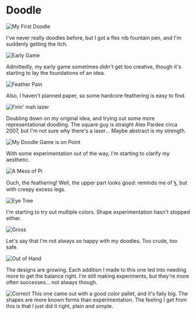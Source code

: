 # Doodle

![My First Doodle](/static/doodles/001.png)

I've never really doodles before, but I got a flex nib fountain pen, and I'm suddenly getting the itch.

![Early Game](/static/doodles/002.png)

Admittedly, my early game sometimes didn't get too creative, though it's starting to lay the foundations of an idea.

![Feather Pain](/static/doodles/003.png)

Also, I haven't planned paper, so some hardcore feathering is easy to find.

![Firin' mah lazer](/static/doodles/004.png)

Doubling down on my original idea, and trying out some more representational doodling.
The square guy is straight Alex Pardee circa 2007, but I'm not sure why there's a laser...
Maybe abstract is my strength.

![My Doodle Game is on Point](/static/doodles/005.png)

With some experimentation out of the way, I'm starting to clarify my aesthetic.

![A Mess of Pi](/static/doodles/006.png)

Ouch, the feathering!
Well, the upper part looks good: reminds me of [ϡ](https://en.wikipedia.org/wiki/Sampi), but with creepy excess legs.

![Eye Tree](/static/doodles/007.png)

I'm starting to try out multiple colors.
Shape experimentation hasn't stopped either.

![Gross](/static/doodles/008.png)

Let's say that I'm not always so happy with my doodles.
Too crude, too safe.

![Out of Hand](/static/doodles/009.png)

The designs are growing.
Each addition I made to this one led into needing more to get the balance right.
I'm still making experiments, but they're more often successes... not always though.

![Correct](/static/doodles/010.png)
This one came out with a good color pallet, and it's faily big.
The shapes are more known forms than experimentation.
The feeling I get from this is that I just did it right, plain and simple.